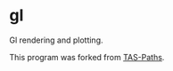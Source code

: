 # gl
Gl rendering and plotting.

This program was forked from [TAS-Paths](https://doi.org/10.5281/zenodo.4625649).
